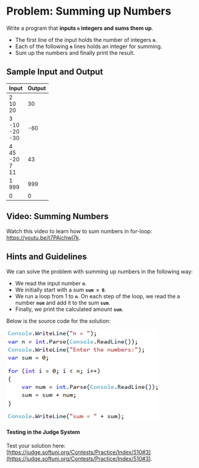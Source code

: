 # Problem: Summing up Numbers

Write a program that **inputs `n` integers and sums them up**.
 * The first line of the input holds the number of integers **`n`**.
 * Each of the following **`n`** lines holds an integer for summing.
 * Sum up the numbers and finally print the result.

## Sample Input and Output

| Input | Output |
| --- | --- |
| 2<br>10<br>20 | 30 |
| 3<br>-10<br>-20<br>-30 | -60 |
| 4<br>45<br>-20<br>7<br>11<br> | 43 |
| 1<br>999 | 999 | 
| 0 | 0 |

## Video: Summing Numbers

Watch this video to learn how to sum numbers in for-loop: https://youtu.be/t7PAichwl7k.

## Hints and Guidelines

We can solve the problem with summing up numbers in the following way:
- We read the input number **`n`**.
- We initially start with a sum **`sum = 0`**.
- We run a loop from 1 to **`n`**. On each step of the loop, we read the a number **`num`** and add it to the sum **`sum`**.
- Finally, we print the calculated amount **`sum`**.

Below is the source code for the solution:

![](/assets/chapter-5-images/04.Sum-numbers-01.png)

#### Testing in the Judge System

Test your solution here: [https://judge.softuni.org/Contests/Practice/Index/510#3](https://judge.softuni.org/Contests/Practice/Index/510#3).
